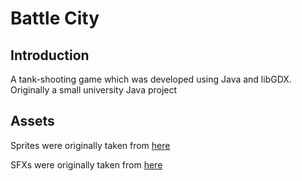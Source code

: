 # Battle City
## Introduction
A tank-shooting game which was developed using Java and libGDX. Originally a small university Java project
## Assets
Sprites were originally taken from [here](https://www.spriters-resource.com/nes/batcity/)

SFXs were originally taken from [here](https://www.sounds-resource.com/nes/battlecity/)
